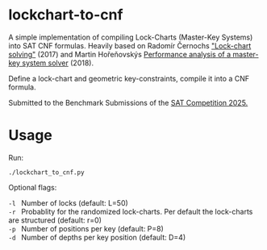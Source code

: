 # lockchart-to-cnf

A simple implementation of compiling Lock-Charts (Master-Key Systems) into SAT CNF formulas. Heavily based on Radomír Černochs ["Lock-chart solving"](https://github.com/cernoch/mks-dis/blob/master/LockChartSolvingWeb.pdf) (2017) and Martin Hořeňovskýs [Performance analysis of a
master-key system solver](https://codingnest.com/files/thesis.pdf) (2018).

Define a lock-chart and geometric key-constraints, compile it into a CNF formula.

Submitted to the Benchmark Submissions of the [SAT Competition 2025.](https://satcompetition.github.io/2025/)

# Usage
Run: 

``` ./lockchart_to_cnf.py ```

Optional flags:

```-l ``` Number of locks (default: L=50) \
```-r ``` Probablity for the randomized lock-charts. Per default the lock-charts are structured (default: r=0) \
```-p ``` Number of positions per key (default: P=8) \
```-d ``` Number of depths per key position (default: D=4) 

